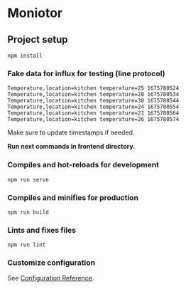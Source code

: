# Moniotor

## Project setup
```
npm install
```

### Fake data for influx for testing (line protocol)
```
Temperature,location=kitchen temperature=25 1675780524
Temperature,location=kitchen temperature=28 1675780534
Temperature,location=kitchen temperature=30 1675780544
Temperature,location=kitchen temperature=24 1675780554
Temperature,location=kitchen temperature=21 1675780564
Temperature,location=kitchen temperature=26 1675780574
```
Make sure to update timestamps if needed.

**Run next commands in frontend directory.**
### Compiles and hot-reloads for development
```
npm run serve
```

### Compiles and minifies for production
```
npm run build
```

### Lints and fixes files
```
npm run lint
```

### Customize configuration
See [Configuration Reference](https://cli.vuejs.org/config/).
